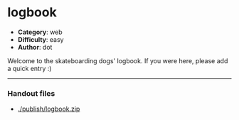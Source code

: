 logbook
======================

- **Category**: web
- **Difficulty**: easy
- **Author**: dot

Welcome to the skateboarding dogs' logbook. If you were here, please add a quick entry :)

---

### Handout files

- [./publish/logbook.zip](./publish/logbook.zip)
